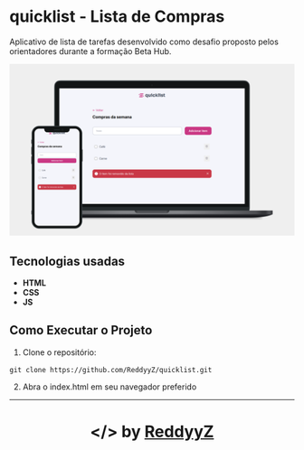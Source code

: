 # **quicklist** - Lista de Compras

Aplicativo de lista de tarefas desenvolvido como desafio proposto pelos orientadores durante a formação Beta Hub.

![Website Mockup](website-mockup.png)

##  Tecnologias usadas

- **HTML**
- **CSS**
- **JS**

## Como Executar o Projeto

1. Clone o repositório:

```
git clone https://github.com/ReddyyZ/quicklist.git
```

2. Abra o index.html em seu navegador preferido

---

<h1 align="center">&lt;/&gt; by <a href="https://github.com/ReddyyZ">ReddyyZ</a></h1>